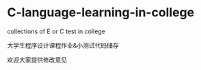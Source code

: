 # C-language-learning-in-college
collections of E or C test in college

大学生程序设计课程作业&小测试代码储存

欢迎大家提供修改意见
